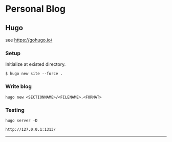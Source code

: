 # Personal Blog

## Hugo

see <https://gohugo.io/>

### Setup

Initialize at existed directory.

```shell
$ hugo new site --force .
```

### Write blog

```shell
hugo new <SECTIONNAME>/<FILENAME>.<FORMAT>
```

### Testing

`hugo server -D`

`http://127.0.0.1:1313/`

---
